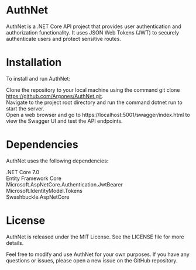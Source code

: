 # AuthNet

AuthNet is a .NET Core API project that provides user authentication and authorization functionality. It uses JSON Web Tokens (JWT) to securely authenticate users and protect sensitive routes.

# Installation

To install and run AuthNet:

Clone the repository to your local machine using the command git clone https://github.com/Argones/AuthNet.git. <br>
Navigate to the project root directory and run the command dotnet run to start the server. <br>
Open a web browser and go to https://localhost:5001/swagger/index.html to view the Swagger UI and test the API endpoints. <br>

# Dependencies

AuthNet uses the following dependencies:

.NET Core 7.0 <br>
Entity Framework Core <br>
Microsoft.AspNetCore.Authentication.JwtBearer <br>
Microsoft.IdentityModel.Tokens <br>
Swashbuckle.AspNetCore <br>

# License
AuthNet is released under the MIT License. See the LICENSE file for more details.

Feel free to modify and use AuthNet for your own purposes. If you have any questions or issues, please open a new issue on the GitHub repository.
